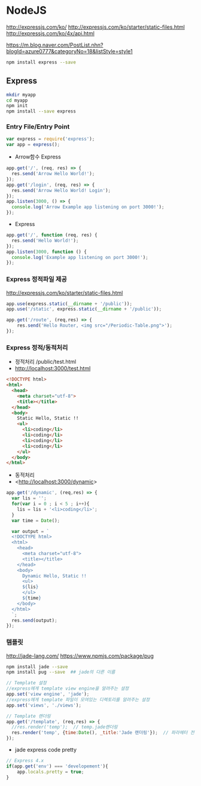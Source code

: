 # NodeJS

<http://expressjs.com/ko/>
<http://expressjs.com/ko/starter/static-files.html>
<http://expressjs.com/ko/4x/api.html>

<https://m.blog.naver.com/PostList.nhn?blogId=azure0777&categoryNo=18&listStyle=style1>

```bash
npm install express --save
```

## Express

```bash
mkdir myapp
cd myapp
npm init
npm install --save express
```

### Entry File/Entry Point

```js
var express = require('express');
var app = express();
```

- Arrow함수 Express

```js
app.get('/', (req, res) => {
  res.send('Arrow Hello World!');
});
app.get('/login', (req, res) => {
  res.send('Arrow Hello World! Login');
});
app.listen(3000, () => {
  console.log('Arrow Example app listening on port 3000!');
});
```

- Express

```js
app.get('/', function (req, res) {
  res.send('Hello World!');
});
app.listen(3000, function () {
  console.log('Example app listening on port 3000!');
});
```

### Express 정적파일 제공

<http://expressjs.com/ko/starter/static-files.html>

```js
app.use(express.static(__dirname + '/public'));
app.use('/static', express.static(__dirname + '/public'));

app.get('/route', (req,res) => {
    res.send('Hello Router, <img src="/Periodic-Table.png">');
});
```

### Express 정적/동적처리

- 정적처리 /public/test.html
- <http://localhost:3000/test.html>

```html
<!DOCTYPE html>
<html>
  <head>
    <meta charset="utf-8">
    <title></title>
  </head>
  <body>
    Static Hello, Static !!
    <ul>
      <li>coding</li>
      <li>coding</li>
      <li>coding</li>
      <li>coding</li>
    </ul>
  </body>
</html>
```

- 동적처리
- <<http://localhost:3000/dynamic>>

```js
app.get('/dynamic', (req,res) => {
  var lis = '';
  for(var i = 0 ; i < 5 ; i++){
    lis = lis + '<li>coding</li>';
  }
  var time = Date();

  var output = `
  <!DOCTYPE html>
  <html>
    <head>
      <meta charset="utf-8">
      <title></title>
    </head>
    <body>
      Dynamic Hello, Static !!
      <ul>
      ${lis}
      </ul>
      ${time}
    </body>
  </html>
  `;
  res.send(output);
});
```

### 템플릿

<http://jade-lang.com/>
<https://www.npmjs.com/package/pug>

```bash
npm install jade --save
npm install pug --save  ## jade의 다른 이름
```

```js
// Template 설정
//express에게 template view engine을 알려주는 설정
app.set('view engine', 'jade');
//express에게 template 파일이 모여있는 디렉토리를 알려주는 설정
app.set('views', './views');

// Template 랜더링
app.get('/template', (req,res) => {
  //res.render('temp');  // temp.jade랜더링
  res.render('temp', {time:Date(), _title:'Jade 랜더링'});  // 파라메터 전달
});
```

- jade express code pretty

```js
// Express 4.x
if(app.get('env') === 'developement'){
    app.locals.pretty = true;
}
```
